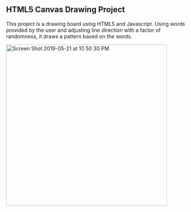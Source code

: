 ## HTML5 Canvas Drawing Project

This project is a drawing board using HTML5 and Javascript. Using words provided by the user and adjusting line direction with a factor of randomness, it draws a pattern based on the words.

<img width="439" alt="Screen Shot 2019-05-21 at 10 50 30 PM" src="https://user-images.githubusercontent.com/5192370/58150319-251b0600-7c1b-11e9-9e66-2647f8ae09a7.png">
